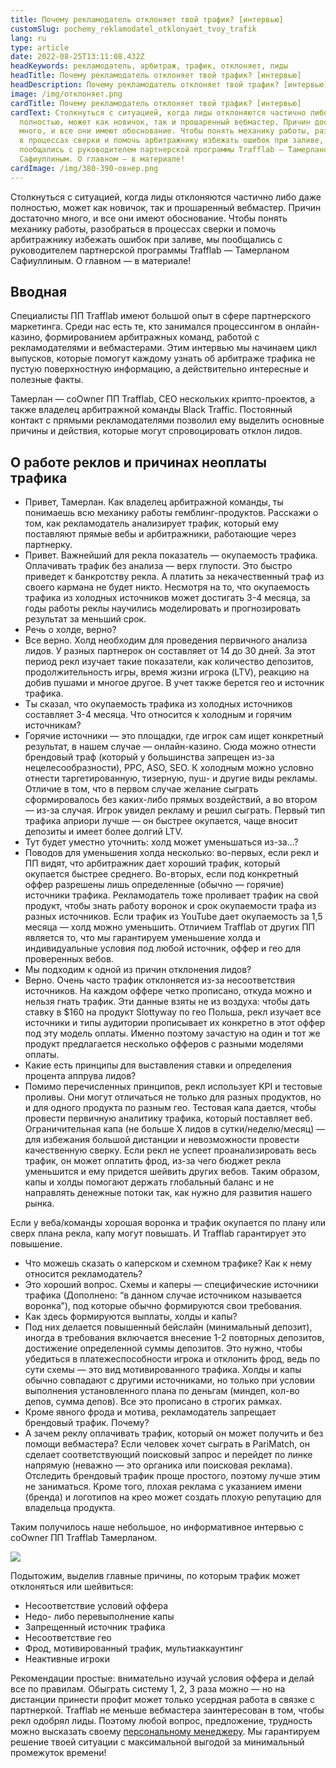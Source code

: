 ```yaml
---
title: Почему рекламодатель отклоняет твой трафик? [интервью]
customSlug: pochemy_reklamodatel_otklonyaet_tvoy_trafik
lang: ru
type: article
date: 2022-08-25T13:11:08.432Z
headKeywords: рекламодатель, арбитраж, трафик, отклоняет, лиды
headTitle: Почему рекламодатель отклоняет твой трафик? [интервью]
headDescription: Почему рекламодатель отклоняет твой трафик? [интервью]
image: /img/отклоняет.png
cardTitle: Почему рекламодатель отклоняет твой трафик? [интервью]
cardText: Столкнуться с ситуацией, когда лиды отклоняются частично либо даже
  полностью, может как новичок, так и прошаренный вебмастер. Причин достаточно
  много, и все они имеют обоснование. Чтобы понять механику работы, разобраться
  в процессах сверки и помочь арбитражнику избежать ошибок при заливе, мы
  пообщались с руководителем партнерской программы Trafflab — Тамерланом
  Сафиуллиным. О главном — в материале!
cardImage: /img/380-390-овнер.png
---
```

Столкнуться с ситуацией, когда лиды отклоняются частично либо даже полностью, может как новичок, так и прошаренный вебмастер. Причин достаточно много, и все они имеют обоснование. Чтобы понять механику работы, разобраться в процессах сверки и помочь арбитражнику избежать ошибок при заливе, мы пообщались с руководителем партнерской программы Trafflab — Тамерланом Сафиуллиным. О главном — в материале!

## Вводная

Специалисты ПП Trafflab имеют большой опыт в сфере партнерского маркетинга. Среди нас есть те, кто занимался процессингом в онлайн-казино, формированием арбитражных команд, работой с рекламодателями и вебмастерами. Этим интервью мы начинаем цикл выпусков, которые помогут каждому узнать об арбитраже трафика не пустую поверхностную информацию, а действительно интересные и полезные факты.

Тамерлан — coOwner ПП Trafflab, CEO нескольких крипто-проектов, а также владелец арбитражной команды Black Traffic. Постоянный контакт с прямыми рекламодателями позволил ему выделить основные причины и действия, которые могут спровоцировать отклон лидов.

## О работе реклов и причинах неоплаты трафика

* Привет, Тамерлан. Как владелец арбитражной команды, ты понимаешь всю механику работы гемблинг-продуктов. Расскажи о том, как рекламодатель анализирует трафик, который ему поставляют прямые вебы и арбитражники, работающие через партнерку.
* Привет. Важнейший для рекла показатель — окупаемость трафика. Оплачивать трафик без анализа — верх глупости. Это быстро приведет к банкротству рекла. А платить за некачественный траф из своего кармана не будет никто. Несмотря на то, что окупаемость трафика из холодных источников может достигать 3-4 месяца, за годы работы реклы научились моделировать и прогнозировать результат за меньший срок.
* Речь о холде, верно?
* Все верно. Холд необходим для проведения первичного анализа лидов. У разных партнерок он составляет от 14 до 30 дней. За этот период рекл изучает такие показатели, как количество депозитов, продолжительность игры, время жизни игрока (LTV), реакцию на добив пушами и многое другое. В учет также берется гео и источник трафика.
* Ты сказал, что окупаемость трафика из холодных источников составляет 3-4 месяца. Что относится к холодным и горячим источникам?
* Горячие источники — это площадки, где игрок сам ищет конкретный результат, в нашем случае — онлайн-казино. Сюда можно отнести брендовый траф (который у большинства запрещен из-за нецелесообразности), PPC, ASO, SEO. К холодным можно условно отнести таргетированную, тизерную, пуш- и другие виды рекламы. Отличие в том, что в первом случае желание сыграть сформировалось без каких-либо прямых воздействий, а во втором — из-за случая. Игрок увидел рекламу и решил сыграть. Первый тип трафика априори лучше — он быстрее окупается, чаще вносит депозиты и имеет более долгий LTV.
* Тут будет уместно уточнить: холд может уменьшаться из-за…?
* Поводов для уменьшения холда несколько: во-первых, если рекл и ПП видят, что арбитражник дает хороший трафик, который окупается быстрее среднего. Во-вторых, если под конкретный оффер разрешены лишь определенные (обычно — горячие) источники трафика. Рекламодатель тоже проливает трафик на свой продукт, чтобы знать работу воронок и срок окупаемости трафа из разных источников. Если трафик из YouTube дает окупаемость за 1,5 месяца — холд можно уменьшить. Отличием Trafflab от других ПП является то, что мы гарантируем уменьшение холда и индивидуальные условия под любой источник, оффер и гео для проверенных вебов.
* Мы подходим к одной из причин отклонения лидов?
* Верно. Очень часто трафик отклоняется из-за несоответствия источников. На каждом оффере четко прописано, откуда можно и нельзя гнать трафик. Эти данные взяты не из воздуха: чтобы дать ставку в $160 на продукт Slottyway по гео Польша, рекл изучает все источники и типы аудитории прописывает их конкретно в этот оффер под эту модель оплаты. Именно поэтому зачастую на один и тот же продукт предлагается несколько офферов с разными моделями оплаты.
* Какие есть принципы для выставления ставки и определения процента аппрува лидов?
* Помимо перечисленных принципов, рекл использует KPI и тестовые проливы. Они могут отличаться не только для разных продуктов, но и для одного продукта по разным гео. Тестовая капа дается, чтобы провести первичную аналитику трафика, который поставляет веб. Ограничительная капа (не больше X лидов в сутки/неделю/месяц) — для избежания большой дистанции и невозможности провести качественную сверку. Если рекл не успеет проанализировать весь трафик, он может оплатить фрод, из-за чего бюджет рекла уменьшится и ему придется шейвить других вебов. Таким образом, капы и холды помогают держать глобальный баланс и не направлять денежные потоки так, как нужно для развития нашего рынка. 

Если у веба/команды хорошая воронка и трафик окупается по плану или сверх плана рекла, капу могут повышать. И Trafflab гарантирует это повышение. 

* Что можешь сказать о каперском и схемном трафике? Как к нему относится рекламодатель?
* Это хороший вопрос. Схемы и каперы — специфические источники трафика (Дополнено: “в данном случае источником называется воронка”), под которые обычно формируются свои требования. 
* Как здесь формируются выплаты, холды и капы?
* Под них делается повышенный бейслайн (минимальный депозит), иногда в требования включается внесение 1-2 повторных депозитов, достижение определенной суммы депозитов. Это нужно, чтобы убедиться в платежеспособности игрока и отклонить фрод, ведь по сути схемы — это вид мотивированного трафика. Холды и капы обычно совпадают с другими источниками, но только при условии выполнения установленного плана по деньгам (миндеп, кол-во депов, сумма депов). Все это прописано в строгих рамках.
* Кроме явного фрода и мотива, рекламодатель запрещает брендовый трафик. Почему?
* А зачем реклу оплачивать трафик, который он может получить и без помощи вебмастера? Если человек хочет сыграть в PariMatch, он сделает соответствующий поисковый запрос и перейдет по линке напрямую (неважно — это органика или поисковая реклама). Отследить брендовый трафик проще простого, поэтому лучше этим не заниматься. Кроме того, плохая реклама с указанием имени (бренда) и логотипов на крео может создать плохую репутацию для владельца продукта.

Таким получилось наше небольшое, но информативное интервью с coOwner ПП Trafflab Тамерланом. 

![](https://lh5.googleusercontent.com/vE0TgjHZAjkhx1Xdp_GyQas5OeRvasLEQbn_i1GPci8FXOEk5Xwa5kT-G5Wx9QWcE01xkRngPm-mPgUQ7AKrr4aXDPJ4x_2YUGyQn4bptU-l-qp4bUslm2YgCaHisYaZWqrE6PrRRVBNP4YRNnHIkQ)

Подытожим, выделив главные причины, по которым трафик может отклоняться или шейвиться:

* Несоответствие условий оффера
* Недо- либо перевыполнение капы
* Запрещенный источник трафика
* Несоответствие гео
* Фрод, мотивированный трафик, мультиаккаунтинг
* Неактивные игроки

Рекомендации простые: внимательно изучай условия оффера и делай все по правилам. Обыграть систему 1, 2, 3 раза можно — но на дистанции принести профит может только усердная работа в связке с партнеркой. Trafflab не меньше вебмастера заинтересован в том, чтобы рекл одобрял лиды. Поэтому любой вопрос, предложение, трудность можно высказать своему [персональному менеджеру](https://bit.ly/3cr3MSd). Мы гарантируем решение твоей ситуации с максимальной выгодой за минимальный промежуток времени!